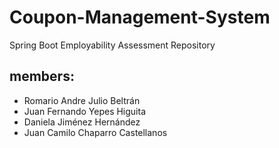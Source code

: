 # Coupon-Management-System

Spring Boot Employability Assessment Repository

## members: 

* Romario Andre Julio Beltrán
* Juan Fernando Yepes Higuita
* Daniela Jiménez Hernández
* Juan Camilo Chaparro Castellanos

